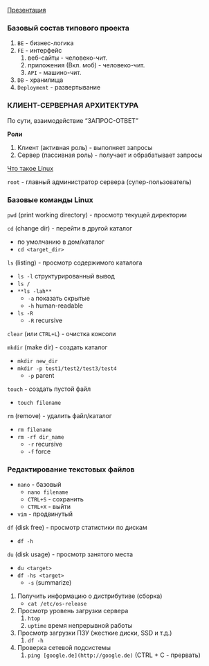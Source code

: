 [Презентация](https://docs.google.com/presentation/d/1gKW74yQKWDn25KgVjJJEqLo7h15xRYqp/edit#slide=id.p1)

### Базовый состав типового проекта

1. `BE` - бизнес-логика
2. `FE` - интерфейс
   1. веб-сайты - человеко-чит.
   2. приложения (Вкл. моб) - человеко-чит.
   3. `API` - машино-чит.
3. `DB` - хранилища
4. `Deployment` - развертывание

### КЛИЕНТ-СЕРВЕРНАЯ АРХИТЕКТУРА

По сути, взаимодействие “ЗАПРОС-ОТВЕТ”

**Роли**

1. Клиент (активная роль) - выполняет запросы
2. Сервер (пассивная роль) - получает и обрабатывает запросы

[Что такое Linux](https://ru.wikipedia.org/wiki/Linux)

`root` - главный администратор сервера (супер-пользователь)

### Базовые команды Linux

`pwd` (print working directory) - просмотр текущей директории

`cd` (change dir) - перейти в другой каталог

- по умолчанию в дом/каталог
- `cd <target_dir>`

`ls` (listing) - просмотр содержимого каталога

- `ls -l` структурированный вывод
- `ls /`
- `**ls -lah**`
  - `-a` показать скрытые
  - `-h` human-readable
- `ls -R`
  - `-R` recursive

`clear` (или `CTRL+L`) - очистка консоли

`mkdir` (make dir) - создать каталог

- `mkdir new_dir`
- `mkdir -p test1/test2/test3/test4`
  - `-p` parent

`touch` - создать пустой файл

- `touch filename`

`rm` (remove) - удалить файл/каталог

- `rm filename`
- `rm -rf dir_name`
  - `-r` recursive
  - `-f` force

### Редактирование текстовых файлов

- `nano` - базовый
  - `nano filename`
  - `CTRL+S` - сохранить
  - `CTRL+X` - выйти
- `vim` - продвинутый

`df` (disk free) - просмотр статистики по дискам

- `df -h`

`du` (disk usage) - просмотр занятого места

- `du <target>`
- `df -hs <target>`
  - `-s` (summarize)

1. Получить информацию о дистрибутиве (сборка)
    - `cat /etc/os-release`
2. Просмотр уровень загрузки сервера
    1. `htop`
    2. `uptime` время непрерывной работы
3. Просмотр загрузки ПЗУ (жесткие диски, SSD и т.д.)
    1. `df -h`
4. Проверка сетевой подсистемы
    1. `ping [google.de](http://google.de)` (CTRL + C - прервать)

